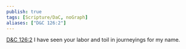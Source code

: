 ```yaml
---
publish: true
tags: [Scripture/DaC, noGraph]
aliases: ["D&C 126:2"]
---
```

[D&C 126:2](https://churchofjesuschrist.org/study/scriptures/dc-testament/dc/126?lang=eng&id=p2#p2) I have seen your labor and toil in journeyings for my name.

